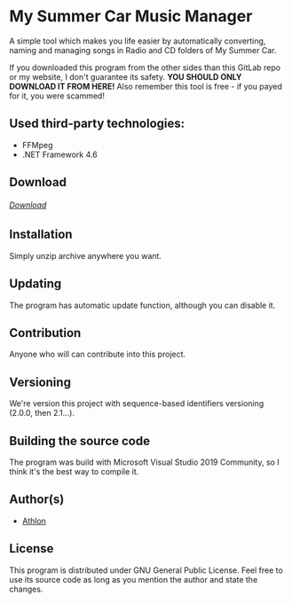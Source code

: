 # My Summer Car Music Manager
A simple tool which makes you life easier by automatically converting, naming and managing songs in Radio and CD folders of My Summer Car.

If you downloaded this program from the other sides than this GitLab repo or my website, I don't guarantee its safety. 
**YOU SHOULD ONLY DOWNLOAD IT FROM HERE!**
Also remember this tool is free - if you payed for it, you were scammed!

## Used third-party technologies:
- FFMpeg
- .NET Framework 4.6

## Download
###### [Download](https://gitlab.com/aathlon/msc-ogg/tree/master/mscmm.zip)

## Installation
Simply unzip archive anywhere you want.

## Updating
The program has automatic update function, although you can disable it.

## Contribution
Anyone who will can contribute into this project.

## Versioning
We're version this project with sequence-based identifiers versioning (2.0.0, then 2.1...).

## Building the source code
The program was build with Microsoft Visual Studio 2019 Community, so I think it's the best way to compile it.

## Author(s)
- [Athlon](http://athlon.kkmr.pl/)

## License
This program is distributed under GNU General Public License. Feel free to use its source code as long as you mention the author and state the changes.